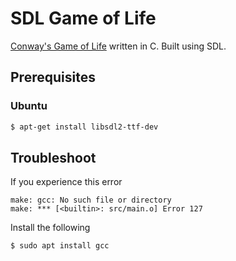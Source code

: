 # SDL Game of Life

[Conway's Game of Life](https://en.wikipedia.org/wiki/Conway%27s_Game_of_Life) written in C. Built using SDL.

## Prerequisites

### Ubuntu

```bash
$ apt-get install libsdl2-ttf-dev
```

## Troubleshoot
If you experience this error
```
make: gcc: No such file or directory
make: *** [<builtin>: src/main.o] Error 127
```

Install the following
```bash
$ sudo apt install gcc
```


